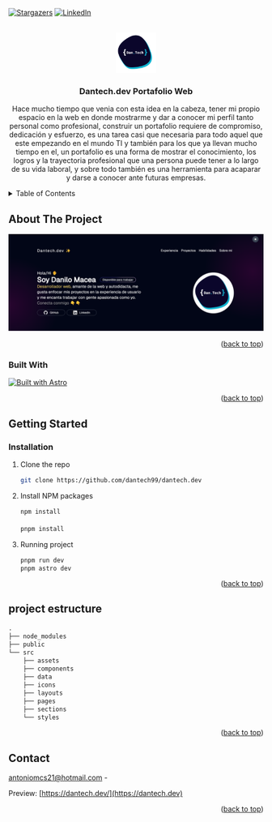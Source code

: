 


<!-- Improved compatibility of back to top link: See: https://github.com/othneildrew/Best-README-Template/pull/73 -->
<a name="readme-top"></a>
<!--
*** Thanks for checking out the Best-README-Template. If you have a suggestion
*** that would make this better, please fork the repo and create a pull request
*** or simply open an issue with the tag "enhancement".
*** Don't forget to give the project a star!
*** Thanks again! Now go create something AMAZING! :D
-->



<!-- PROJECT SHIELDS -->
<!--
*** I'm using markdown "reference style" links for readability.
*** Reference links are enclosed in brackets [ ] instead of parentheses ( ).
*** See the bottom of this document for the declaration of the reference variables
*** for contributors-url, forks-url, etc. This is an optional, concise syntax you may use.
*** https://www.markdownguide.org/basic-syntax/#reference-style-links
-->

[![Stargazers][stars-shield]][stars-url]
[![LinkedIn][linkedin-shield]][linkedin-url]



<!-- PROJECT LOGO -->
<br />
<div align="center">
  <a href="https://github.com/github_username/repo_name">
    <img src="./public/img/logo-dantech.png" alt="Logo" width="80" height="80">
  </a>

<h3 align="center">Dantech.dev Portafolio Web</h3>

  <p align="center">
    Hace mucho tiempo que venia con esta idea en la cabeza, tener mi propio espacio en la web en donde mostrarme y dar a conocer mi perfil tanto personal como profesional, construir un portafolio requiere de compromiso, dedicación y esfuerzo, es una tarea casi que necesaria para todo aquel que este empezando en el mundo TI y también para los que ya llevan mucho tiempo en el, un portafolio es una forma de mostrar el conocimiento, los logros y la trayectoria profesional que una persona puede tener a lo largo de su vida laboral, y sobre todo también es una herramienta para acaparar y darse a conocer ante futuras empresas.
    <br />
  </p>
</div>



<!-- TABLE OF CONTENTS -->
<details>
  <summary>Table of Contents</summary>
  <ol>
    <li>
      <a href="#about-the-project">About The Project</a>
      <ul>
        <li><a href="#built-with">Built With</a></li>
      </ul>
    </li>
    <li>
      <a href="#getting-started">Getting Started</a>
      <ul>
        <li><a href="#installation">Installation</a></li>
      </ul>
    </li>
    <li><a href="#license">License</a></li>
    <li><a href="#contact">Contact</a></li>
  </ol>
</details>



<!-- ABOUT THE PROJECT -->
## About The Project

![preview my portfolio](public/img/miportfolio.png)



<p align="right">(<a href="#readme-top">back to top</a>)</p>



### Built With

[![Built with Astro](https://astro.badg.es/v2/built-with-astro/small.svg)](https://astro.build)

<p align="right">(<a href="#readme-top">back to top</a>)</p>



<!-- GETTING STARTED -->
## Getting Started



### Installation


1. Clone the repo
   ```sh
   git clone https://github.com/dantech99/dantech.dev
   ```
2. Install NPM packages
   ```sh
   npm install

   pnpm install
   ```

3. Running project
    ```
    pnpm run dev
    pnpm astro dev
    ```

<p align="right">(<a href="#readme-top">back to top</a>)</p>



<!-- USAGE EXAMPLES -->
##  project estructure

```
.
├── node_modules
├── public
└── src
    ├── assets
    ├── components
    ├── data
    ├── icons
    ├── layouts
    ├── pages
    ├── sections
    └── styles
```



<p align="right">(<a href="#readme-top">back to top</a>)</p>



<!-- CONTACT -->
## Contact

[antoniomcs21@hotmail.com](antoniomcs21@hotmail.com) - 

Preview: [https://dantech.dev/](https://dantech.dev)

<p align="right">(<a href="#readme-top">back to top</a>)</p>






<!-- MARKDOWN LINKS & IMAGES -->
<!-- https://www.markdownguide.org/basic-syntax/#reference-style-links -->

[stars-shield]: https://img.shields.io/github/stars/dantech99/dantech.dev.svg?style=for-the-badge
[stars-url]: https://github.com/dantech99/dantech.dev
[linkedin-shield]: https://img.shields.io/badge/-LinkedIn-black.svg?style=for-the-badge&logo=linkedin&colorB=555
[linkedin-url]: https://www.linkedin.com/in/dantechdev
[product-screenshot]: images/screenshot.png











